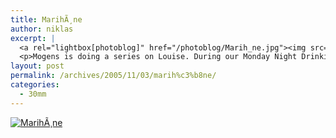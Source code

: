 ```yaml
---
title: MarihÃ¸ne
author: niklas
excerpt: |
  <a rel="lightbox[photoblog]" href="/photoblog/Marih_ne.jpg"><img src="/photoblog/Marih_ne.thumb.jpg" alt="MarihÃ¸ne" title="MarihÃ¸ne"/></a>
  <p>Mogens is doing a series on Louise. During our Monday Night Drinkingclub I took this picture of her and decided I should put it up on my photoblog, so here goes :-)  1/10 seconds at 1600 ISO f/1.4</p>
layout: post
permalink: /archives/2005/11/03/marih%c3%b8ne/
categories:
  - 30mm
---
```

<a rel="lightbox[photoblog]" href="/photoblog/Marih_ne.jpg"><img src="/photoblog/Marih_ne.sized.jpg" alt="MarihÃ¸ne" title="MarihÃ¸ne" /></a>
